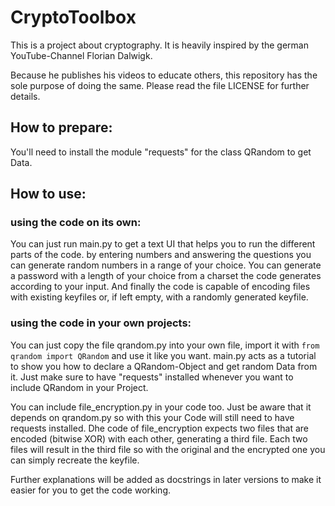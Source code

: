 # CryptoToolbox

This is a project about cryptography. It is heavily inspired by the german YouTube-Channel Florian Dalwigk.

Because he publishes his videos to educate others,
this repository has the sole purpose of doing the same. Please read the file LICENSE for further details.  

## How to prepare:
You'll need to install the module "requests" for the class QRandom to get Data.

## How to use:
### using the code on its own:
You can just run main.py to get a text UI that helps you to run the different parts of the code. by entering numbers and answering the questions you can generate random numbers in a range of your choice. You can generate a password with a length of your choice from a charset the code generates according to your input. And finally the code is capable of encoding files with existing keyfiles or, if left empty, with a randomly generated keyfile.

### using the code in your own projects:
You can just copy the file qrandom.py into your own file, import it with ```from qrandom import QRandom``` and use it like you want. main.py acts as a tutorial to show you how to declare a QRandom-Object and get random Data from it. Just make sure to have "requests" installed whenever you want to include QRandom in your Project.

You can include file_encryption.py in your code too. Just be aware that it depends on qrandom.py so with this your Code will still need to have requests installed. Dhe code of file_encryption expects two files that are encoded (bitwise XOR) with each other, generating a third file. Each two files will result in the third file so with the original and the encrypted one you can simply recreate the keyfile.

Further explanations will be added as docstrings in later versions to make it easier for you to get the code working.
